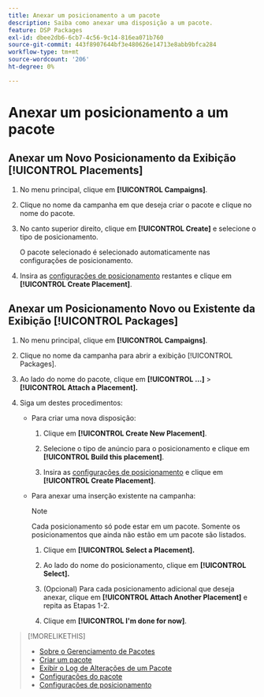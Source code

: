 ```yaml
---
title: Anexar um posicionamento a um pacote
description: Saiba como anexar uma disposição a um pacote.
feature: DSP Packages
exl-id: dbee2db6-6cb7-4c56-9c14-816ea071b760
source-git-commit: 443f8907644bf3e480626e14713e8abb9bfca284
workflow-type: tm+mt
source-wordcount: '206'
ht-degree: 0%

---
```


# Anexar um posicionamento a um pacote

## Anexar um Novo Posicionamento da Exibição [!UICONTROL Placements]

1. No menu principal, clique em **[!UICONTROL Campaigns]**.

1. Clique no nome da campanha em que deseja criar o pacote e clique no nome do pacote.

1. No canto superior direito, clique em **[!UICONTROL Create]** e selecione o tipo de posicionamento.

   O pacote selecionado é selecionado automaticamente nas configurações de posicionamento.

1. Insira as [configurações de posicionamento](/help/dsp/campaign-management/placements/placement-settings.md) restantes e clique em **[!UICONTROL Create Placement]**.

## Anexar um Posicionamento Novo ou Existente da Exibição [!UICONTROL Packages]

1. No menu principal, clique em **[!UICONTROL Campaigns]**.

1. Clique no nome da campanha para abrir a exibição [!UICONTROL Packages].

1. Ao lado do nome do pacote, clique em **[!UICONTROL ...]** > **[!UICONTROL Attach a Placement].**

1. Siga um destes procedimentos:

   * Para criar uma nova disposição:

      1. Clique em **[!UICONTROL Create New Placement]**.

      1. Selecione o tipo de anúncio para o posicionamento e clique em **[!UICONTROL Build this placement]**.

      1. Insira as [configurações de posicionamento](/help/dsp/campaign-management/placements/placement-settings.md) e clique em **[!UICONTROL Create Placement]**.

   * Para anexar uma inserção existente na campanha:

     >[!NOTE]
     >
     >Cada posicionamento só pode estar em um pacote. Somente os posicionamentos que ainda não estão em um pacote são listados.

      1. Clique em **[!UICONTROL Select a Placement].**

      1. Ao lado do nome do posicionamento, clique em **[!UICONTROL Select].**

      1. (Opcional) Para cada posicionamento adicional que deseja anexar, clique em **[!UICONTROL Attach Another Placement]** e repita as Etapas 1-2.

      1. Clique em **[!UICONTROL I'm done for now]**.

>[!MORELIKETHIS]
>
>* [Sobre o Gerenciamento de Pacotes](package-about.md)
>* [Criar um pacote](package-create.md)
>* [Exibir o Log de Alterações de um Pacote](package-change-log.md)
>* [Configurações do pacote](package-settings.md)
>* [Configurações de posicionamento](/help/dsp/campaign-management/placements/placement-settings.md)
